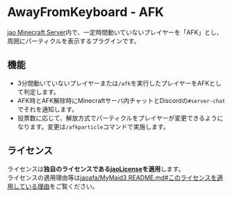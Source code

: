 # AwayFromKeyboard - AFK

[jao Minecraft Server](https://jaoafa.com)内で、一定時間動いていないプレイヤーを「AFK」とし、周囲にパーティクルを表示するプラグインです。

## 機能

- 3分間動いていないプレイヤーまたは`/afk`を実行したプレイヤーをAFKとして判定します。
- AFK時とAFK解除時にMinecraftサーバ内チャットとDiscordの`#server-chat`でそれを通知します。
- 投票数に応じて、解放方式でパーティクルをプレイヤーが変更できるようになります。変更は`/afkparticle`コマンドで実施します。

## ライセンス

ライセンスは**独自のライセンスである[jaoLicense](https://github.com/jaoafa/jao-Minecraft-Server/blob/master/jaoLICENSE.md)を適用**します。  
ライセンスの適用理由等は[jaoafa/MyMaid3 README.md#このライセンスを適用している理由](https://github.com/jaoafa/MyMaid3/blob/master/README.md#このライセンスを適用している理由)をご覧ください。
